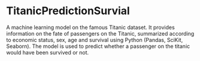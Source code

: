 # TitanicPredictionSurvial
A machine learning model on the famous Titanic dataset. It provides information on the fate of passengers on the Titanic, summarized according to economic status, sex, age and survival using Python (Pandas, SciKit, Seaborn). The model is used to predict whether a passenger on the titanic would have been survived or not.
